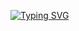 [![Typing SVG](https://readme-typing-svg.herokuapp.com?font=Fira+Code&pause=1000&random=false&width=435&lines=Hi+there%2C+this+is+a+little+library+for+Telegram+Bots+on+.NET)](https://git.io/typing-svg)
